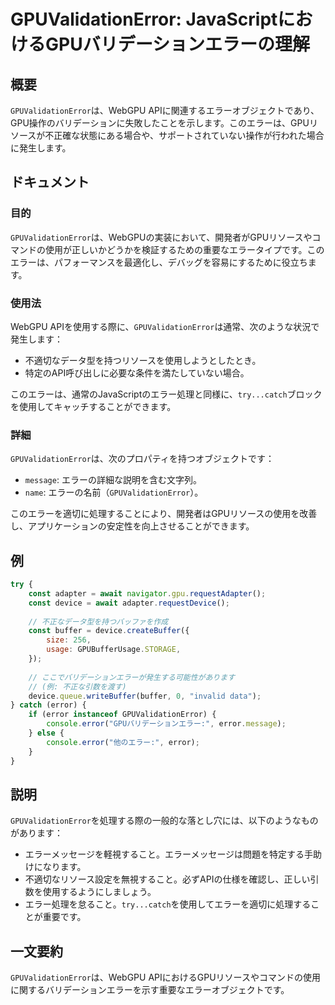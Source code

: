<!--
Meta Description: # GPUValidationError: JavaScriptにおけるGPUバリデーションエラーの理解 ## 概要 `GPUValidationError`は、WebGPU APIに関連するエラーオブジェクトであり、GPU操作のバリデーションに失敗したことを示します。このエラーは、GPUリソースが...
Meta Keywords: gpuvalidationerror, error, webgpu, このエラーは, try
-->

# GPUValidationError: JavaScriptにおけるGPUバリデーションエラーの理解

## 概要
`GPUValidationError`は、WebGPU APIに関連するエラーオブジェクトであり、GPU操作のバリデーションに失敗したことを示します。このエラーは、GPUリソースが不正確な状態にある場合や、サポートされていない操作が行われた場合に発生します。

## ドキュメント
### 目的
`GPUValidationError`は、WebGPUの実装において、開発者がGPUリソースやコマンドの使用が正しいかどうかを検証するための重要なエラータイプです。このエラーは、パフォーマンスを最適化し、デバッグを容易にするために役立ちます。

### 使用法
WebGPU APIを使用する際に、`GPUValidationError`は通常、次のような状況で発生します：
- 不適切なデータ型を持つリソースを使用しようとしたとき。
- 特定のAPI呼び出しに必要な条件を満たしていない場合。

このエラーは、通常のJavaScriptのエラー処理と同様に、`try...catch`ブロックを使用してキャッチすることができます。

### 詳細
`GPUValidationError`は、次のプロパティを持つオブジェクトです：
- `message`: エラーの詳細な説明を含む文字列。
- `name`: エラーの名前（`GPUValidationError`）。

このエラーを適切に処理することにより、開発者はGPUリソースの使用を改善し、アプリケーションの安定性を向上させることができます。

## 例
```javascript
try {
    const adapter = await navigator.gpu.requestAdapter();
    const device = await adapter.requestDevice();
    
    // 不正なデータ型を持つバッファを作成
    const buffer = device.createBuffer({
        size: 256,
        usage: GPUBufferUsage.STORAGE,
    });
    
    // ここでバリデーションエラーが発生する可能性があります
    // (例: 不正な引数を渡す)
    device.queue.writeBuffer(buffer, 0, "invalid data");
} catch (error) {
    if (error instanceof GPUValidationError) {
        console.error("GPUバリデーションエラー:", error.message);
    } else {
        console.error("他のエラー:", error);
    }
}
```

## 説明
`GPUValidationError`を処理する際の一般的な落とし穴には、以下のようなものがあります：
- エラーメッセージを軽視すること。エラーメッセージは問題を特定する手助けになります。
- 不適切なリソース設定を無視すること。必ずAPIの仕様を確認し、正しい引数を使用するようにしましょう。
- エラー処理を怠ること。`try...catch`を使用してエラーを適切に処理することが重要です。

## 一文要約
`GPUValidationError`は、WebGPU APIにおけるGPUリソースやコマンドの使用に関するバリデーションエラーを示す重要なエラーオブジェクトです。
